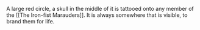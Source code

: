 A large red circle, a skull in the middle of it is tattooed onto any member of the [[The Iron-fist Marauders]]. It is always somewhere that is visible, to brand them for life. 